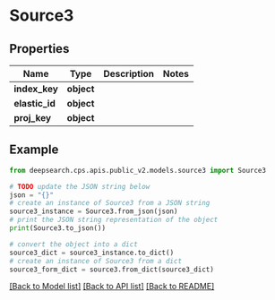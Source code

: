 # Source3


## Properties

Name | Type | Description | Notes
------------ | ------------- | ------------- | -------------
**index_key** | **object** |  | 
**elastic_id** | **object** |  | 
**proj_key** | **object** |  | 

## Example

```python
from deepsearch.cps.apis.public_v2.models.source3 import Source3

# TODO update the JSON string below
json = "{}"
# create an instance of Source3 from a JSON string
source3_instance = Source3.from_json(json)
# print the JSON string representation of the object
print(Source3.to_json())

# convert the object into a dict
source3_dict = source3_instance.to_dict()
# create an instance of Source3 from a dict
source3_form_dict = source3.from_dict(source3_dict)
```
[[Back to Model list]](../README.md#documentation-for-models) [[Back to API list]](../README.md#documentation-for-api-endpoints) [[Back to README]](../README.md)


